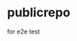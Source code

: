 # publicrepo
for e2e test











































































































































































































































































































































































































































































































































































































































































































































































































































































































































































































































































































































































































































































































































































































































































































































































































































































































































































































































































































































































































































































































































































































































































































































































































































































































































































































































































































































































































































































































































































































































































































































































































































































































































































































































































































































































































































































































































































